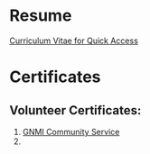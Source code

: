 # Resume

[Curriculum Vitae for Quick Access](https://github.com/Agha-Muqarib/Resume/blob/main/Resume%20-%20Agha%20Muqarib.pdf)

# Certificates

## Volunteer Certificates:

  1. [GNMI Community Service](https://github.com/Agha-Muqarib/Professional-Docs/blob/main/Certficates/Communiy%20Service.jpg)
  2. 
